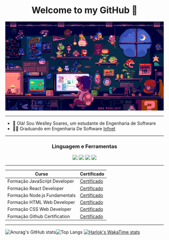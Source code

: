 <center>
    <h1>
        Welcome to my GitHub 🤟
    </h1>
</center>

![Super Mario Bros code](we.gif)


----

- 👋 Olá! Sou Weslley Soares, um estudante de Engenharia de Software <br>
- 👨‍🎓 Graduando em Engenharia De Software [Infnet](https://faculdadeinfnet.com.br/faculdade/engenharia-de-software/)<br>

---
<center> 

### Linguagem e Ferramentas 

 <img src="https://cdn.jsdelivr.net/gh/devicons/devicon@latest/icons/html5/html5-original-wordmark.svg" width="70px"> <img src="https://cdn.jsdelivr.net/gh/devicons/devicon@latest/icons/css3/css3-original-wordmark.svg" width="70px"> <img src="https://cdn.jsdelivr.net/gh/devicons/devicon@latest/icons/javascript/javascript-original.svg" width="70px">   <img src="https://cdn.jsdelivr.net/gh/devicons/devicon@latest/icons/react/react-original-wordmark.svg" width="70px">

 -----
 |Curso | Certificado |
 |------|-------------|
 |Formação JavaScript Developer|[Certificado](https://www.dio.me/certificate/Q7SRLHEB/share)
 |Formação React Developer|[Certificado](#)
 |Formação Node.js Fundamentals|[Certificado](#)
 |Formação HTML Web Developer|[Certificado](#)
 |Formação CSS Web Developer|[Certificado](#)
 |Formação Github Certification|[Certificado](#) 
 
 </center>


----
 
![Anurag's GitHub stats](https://github-readme-stats.vercel.app/api?username=Weslleysoaresc&show_icons=true&theme=radical)![Top Langs](https://github-readme-stats.vercel.app/api/top-langs/?username=anuraghazra&layout=compact)
[![Harlok's WakaTime stats](https://github-readme-stats.vercel.app/api/wakatime?username=ffflabs)](https://github.com/anuraghazra/github-readme-stats)


 
          
          
          
          
          
          

<!--
**Weslleysoaresc/weslleysoaresc** is a ✨ _special_ ✨ repository because its `README.md` (this file) appears on your GitHub profile.

Here are some ideas to get you started:

- 🔭 I’m currently working on ...
- 🌱 I’m currently learning ...
- 👯 I’m looking to collaborate on ...
- 🤔 I’m looking for help with ...
- 💬 Ask me about ...
- 📫 How to reach me: ...
- 😄 Pronouns: ...
- ⚡ Fun fact: ...
-->




[def]: https://github-readme-stats.vercel.app/api/top-langs/?username=Weslleysoaresc&layout=compact